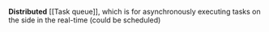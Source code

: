 **Distributed** [[Task queue]], which is for asynchronously executing tasks on the side in the real-time (could be scheduled)

